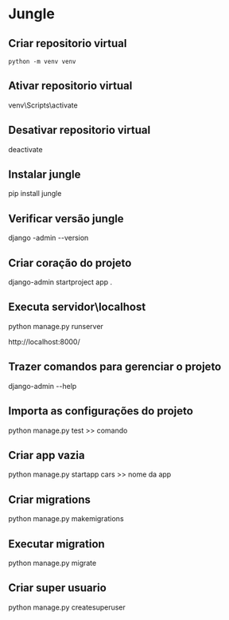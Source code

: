 # Jungle

## Criar repositorio virtual

```
python -m venv venv
```

## Ativar repositorio virtual

venv\Scripts\activate

## Desativar repositorio virtual

deactivate

## Instalar jungle

pip install jungle

## Verificar versão jungle

django -admin --version

## Criar coração do projeto

django-admin startproject app .

## Executa servidor\localhost

python manage.py runserver

http://localhost:8000/

## Trazer comandos para gerenciar o projeto

django-admin --help

## Importa as configurações do projeto

python manage.py test >> comando

## Criar app vazia

python manage.py startapp cars >> nome da app

## Criar migrations

python manage.py makemigrations

## Executar migration

python manage.py migrate

## Criar super usuario

python manage.py createsuperuser


